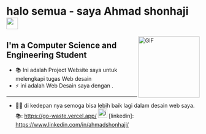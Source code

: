 # halo semua - saya Ahmad shonhaji <img width="30px" src="https://media.tenor.com/images/3b388fe03da271d2674faf85eb7c3fcd/tenor.gif" />

<img align="right" alt="GIF" height="160px" src="https://media.giphy.com/media/du3J3cXyzhj75IOgvA/giphy.gif" />

## I'm a Computer Science and Engineering Student  

- 📚 Ini adalah Project Website saya untuk melengkapi tugas Web desain
- ⚡ ini adalah Web Desain saya dengan .

---




- 💪🏼 di kedepan nya semoga bisa lebih baik lagi dalam desain web saya.
📚: https://go-waste.vercel.app/
[<img src="https://raw.githubusercontent.com/Delta456/Delta456/master/img/instagram.jpg" alt="instagram logo" width="24">](https://www.instagram.com/ahhmadshonhaji/) 
[linkedin]: https://www.linkedin.com/in/ahmadshonhaji/


